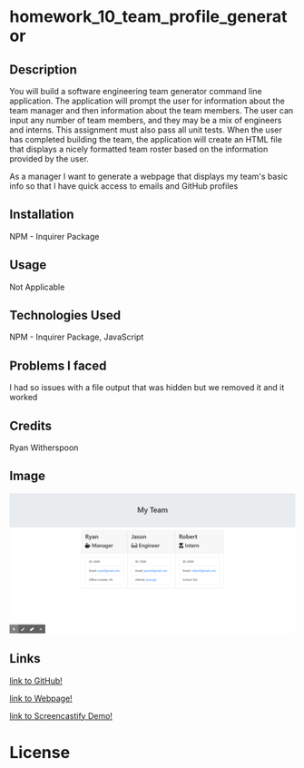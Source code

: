 # homework_10_team_profile_generator

## Description

You will build a software engineering team generator command line application. The application will prompt the user for information about the team manager and then information about the team members. The user can input any number of team members, and they may be a mix of engineers and interns. This assignment must also pass all unit tests. When the user has completed building the team, the application will create an HTML file that displays a nicely formatted team roster based on the information provided by the user. 

As a manager
I want to generate a webpage that displays my team's basic info
so that I have quick access to emails and GitHub profiles


## Installation

NPM - Inquirer Package

## Usage

Not Applicable 

## Technologies Used

NPM - Inquirer Package, JavaScript

## Problems I faced

I had so issues with a file output that was hidden but we removed it and it worked

## Credits

Ryan Witherspoon

## Image
![image info](./images/homework_10_screengrab.png)

## Links
[link to GitHub!](https://ryanwit.github.io/homework_10_team_profile_generator/.)

[link to Webpage!](https://github.com/ryanwit/homework_10_team_profile_generator)

[link to Screencastify Demo!](https://drive.google.com/file/d/1rrUyZWQYi47d-9Ed4cdVNochJUtbFbze/view)


# License
